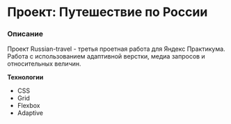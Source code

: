 # Проект: Путешествие по России

### Описание
Проект Russian-travel - третья проетная работа для Яндекс Практикума. Работа с использованием адаптивной верстки, медиа запросов и относительных величин.

**Технологии**
* CSS
* Grid
* Flexbox
* Adaptive

